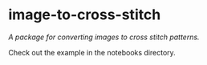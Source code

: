 # image-to-cross-stitch
_A package for converting images to cross stitch patterns._

Check out the example in the notebooks directory.
